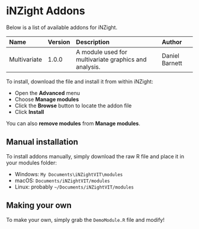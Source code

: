 
<!-- README.md is generated from README.Rmd. Please edit that file -->

# iNZight Addons

Below is a list of available addons for iNZight.

| Name         | Version | Description                                           | Author         |
| :----------- | :------ | :---------------------------------------------------- | :------------- |
| Multivariate | 1.0.0   | A module used for multivariate graphics and analysis. | Daniel Barnett |

<!--
BRANCH: refs/heads/master
MINVERSION: 1
-->

To install, download the file and install it from within iNZight:

  - Open the **Advanced** menu
  - Choose **Manage modules**
  - Click the **Browse** button to locate the addon file
  - Click **Install**

You can also **remove modules** from **Manage modules**.

## Manual installation

To install addons manually, simply download the raw R file and place it
in your modules folder:

  - Windows: `My Documents\iNZightVIT\modules`
  - macOS: `Documents/iNZightVIT/modules`
  - Linux: probably `~/Documents/iNZightVIT/modules`

## Making your own

To make your own, simply grab the `DemoModule.R` file and modify\!
